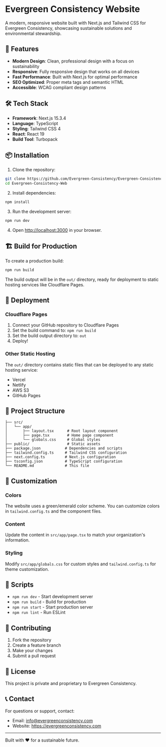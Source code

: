 # Evergreen Consistency Website

A modern, responsive website built with Next.js and Tailwind CSS for Evergreen Consistency, showcasing sustainable solutions and environmental stewardship.

## 🚀 Features

- **Modern Design**: Clean, professional design with a focus on sustainability
- **Responsive**: Fully responsive design that works on all devices
- **Fast Performance**: Built with Next.js for optimal performance
- **SEO Optimized**: Proper meta tags and semantic HTML
- **Accessible**: WCAG compliant design patterns

## 🛠️ Tech Stack

- **Framework**: Next.js 15.3.4
- **Language**: TypeScript
- **Styling**: Tailwind CSS 4
- **React**: React 19
- **Build Tool**: Turbopack

## 📦 Installation

1. Clone the repository:
```bash
git clone https://github.com/Evergreen-Consistency/Evergreen-Consistency-Web.git
cd Evergreen-Consistency-Web
```

2. Install dependencies:
```bash
npm install
```

3. Run the development server:
```bash
npm run dev
```

4. Open [http://localhost:3000](http://localhost:3000) in your browser.

## 🏗️ Build for Production

To create a production build:

```bash
npm run build
```

The build output will be in the `out/` directory, ready for deployment to static hosting services like Cloudflare Pages.

## 🚀 Deployment

### Cloudflare Pages

1. Connect your GitHub repository to Cloudflare Pages
2. Set the build command to: `npm run build`
3. Set the build output directory to: `out`
4. Deploy!

### Other Static Hosting

The `out/` directory contains static files that can be deployed to any static hosting service:
- Vercel
- Netlify
- AWS S3
- GitHub Pages

## 📁 Project Structure

```
├── src/
│   └── app/
│       ├── layout.tsx      # Root layout component
│       ├── page.tsx        # Home page component
│       └── globals.css     # Global styles
├── public/                 # Static assets
├── package.json           # Dependencies and scripts
├── tailwind.config.ts     # Tailwind CSS configuration
├── next.config.ts         # Next.js configuration
├── tsconfig.json          # TypeScript configuration
└── README.md              # This file
```

## 🎨 Customization

### Colors
The website uses a green/emerald color scheme. You can customize colors in `tailwind.config.ts` and the component files.

### Content
Update the content in `src/app/page.tsx` to match your organization's information.

### Styling
Modify `src/app/globals.css` for custom styles and `tailwind.config.ts` for theme customization.

## 📝 Scripts

- `npm run dev` - Start development server
- `npm run build` - Build for production
- `npm run start` - Start production server
- `npm run lint` - Run ESLint

## 🤝 Contributing

1. Fork the repository
2. Create a feature branch
3. Make your changes
4. Submit a pull request

## 📄 License

This project is private and proprietary to Evergreen Consistency.

## 📞 Contact

For questions or support, contact:
- Email: info@evergreenconsistency.com
- Website: https://evergreenconsistency.com

---

Built with ❤️ for a sustainable future. 